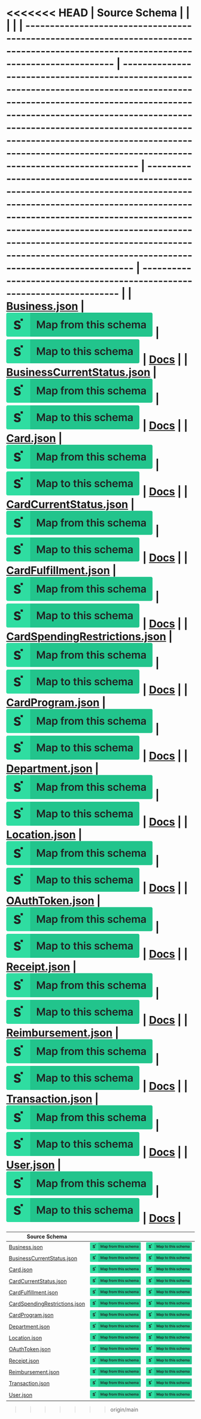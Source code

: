 <<<<<<< HEAD
| Source Schema                                                                                                                        |                                                                                                                                                                                                                                                                                                                     |                                                                                                                                                                                                                                                                                                               |                                                                         |
| ------------------------------------------------------------------------------------------------------------------------------------ | ------------------------------------------------------------------------------------------------------------------------------------------------------------------------------------------------------------------------------------------------------------------------------------------------------------------- | ------------------------------------------------------------------------------------------------------------------------------------------------------------------------------------------------------------------------------------------------------------------------------------------------------------- | ----------------------------------------------------------------------- |
| [Business.json](https://raw.githubusercontent.com/Stedi/registry/main/schemas/ramp/v1/Business.json)                                 | [![Map from this schema](/images/MapFromThisSchema.svg)](https://terminal.stedi.com/mappings/import?name=Mapping%20from%20Ramp's%20Business%20schema&referrer=registry-repo&source_json_schema=https://raw.githubusercontent.com/Stedi/registry/main/schemas/ramp/v1/Business.json)                                 | [![Map to this schema](/images/MapToThisSchema.svg)](https://terminal.stedi.com/mappings/import?name=Mapping%20to%20Ramp's%20Business%20schema&referrer=registry-repo&target_json_schema=https://raw.githubusercontent.com/Stedi/registry/main/schemas/ramp/v1/Business.json)                                 | [Docs](https://docs.ramp.com/reference/models/Business)                 |
| [BusinessCurrentStatus.json](https://raw.githubusercontent.com/Stedi/registry/main/schemas/ramp/v1/BusinessCurrentStatus.json)       | [![Map from this schema](/images/MapFromThisSchema.svg)](https://terminal.stedi.com/mappings/import?name=Mapping%20from%20Ramp's%20BusinessCurrentStatus%20schema&referrer=registry-repo&source_json_schema=https://raw.githubusercontent.com/Stedi/registry/main/schemas/ramp/v1/BusinessCurrentStatus.json)       | [![Map to this schema](/images/MapToThisSchema.svg)](https://terminal.stedi.com/mappings/import?name=Mapping%20to%20Ramp's%20BusinessCurrentStatus%20schema&referrer=registry-repo&target_json_schema=https://raw.githubusercontent.com/Stedi/registry/main/schemas/ramp/v1/BusinessCurrentStatus.json)       | [Docs](https://docs.ramp.com/reference/models/BusinessCurrentStatus)    |
| [Card.json](https://raw.githubusercontent.com/Stedi/registry/main/schemas/ramp/v1/Card.json)                                         | [![Map from this schema](/images/MapFromThisSchema.svg)](https://terminal.stedi.com/mappings/import?name=Mapping%20from%20Ramp's%20Card%20schema&referrer=registry-repo&source_json_schema=https://raw.githubusercontent.com/Stedi/registry/main/schemas/ramp/v1/Card.json)                                         | [![Map to this schema](/images/MapToThisSchema.svg)](https://terminal.stedi.com/mappings/import?name=Mapping%20to%20Ramp's%20Card%20schema&referrer=registry-repo&target_json_schema=https://raw.githubusercontent.com/Stedi/registry/main/schemas/ramp/v1/Card.json)                                         | [Docs](https://docs.ramp.com/reference/models/Card)                     |
| [CardCurrentStatus.json](https://raw.githubusercontent.com/Stedi/registry/main/schemas/ramp/v1/CardCurrentStatus.json)               | [![Map from this schema](/images/MapFromThisSchema.svg)](https://terminal.stedi.com/mappings/import?name=Mapping%20from%20Ramp's%20CardCurrentStatus%20schema&referrer=registry-repo&source_json_schema=https://raw.githubusercontent.com/Stedi/registry/main/schemas/ramp/v1/CardCurrentStatus.json)               | [![Map to this schema](/images/MapToThisSchema.svg)](https://terminal.stedi.com/mappings/import?name=Mapping%20to%20Ramp's%20CardCurrentStatus%20schema&referrer=registry-repo&target_json_schema=https://raw.githubusercontent.com/Stedi/registry/main/schemas/ramp/v1/CardCurrentStatus.json)               | [Docs](https://docs.ramp.com/reference/models/CardCurrentStatus)        |
| [CardFulfillment.json](https://raw.githubusercontent.com/Stedi/registry/main/schemas/ramp/v1/CardFulfillment.json)                   | [![Map from this schema](/images/MapFromThisSchema.svg)](https://terminal.stedi.com/mappings/import?name=Mapping%20from%20Ramp's%20CardFulfillment%20schema&referrer=registry-repo&source_json_schema=https://raw.githubusercontent.com/Stedi/registry/main/schemas/ramp/v1/CardFulfillment.json)                   | [![Map to this schema](/images/MapToThisSchema.svg)](https://terminal.stedi.com/mappings/import?name=Mapping%20to%20Ramp's%20CardFulfillment%20schema&referrer=registry-repo&target_json_schema=https://raw.githubusercontent.com/Stedi/registry/main/schemas/ramp/v1/CardFulfillment.json)                   | [Docs](https://docs.ramp.com/reference/models/CardFulfillment)          |
| [CardSpendingRestrictions.json](https://raw.githubusercontent.com/Stedi/registry/main/schemas/ramp/v1/CardSpendingRestrictions.json) | [![Map from this schema](/images/MapFromThisSchema.svg)](https://terminal.stedi.com/mappings/import?name=Mapping%20from%20Ramp's%20CardSpendingRestrictions%20schema&referrer=registry-repo&source_json_schema=https://raw.githubusercontent.com/Stedi/registry/main/schemas/ramp/v1/CardSpendingRestrictions.json) | [![Map to this schema](/images/MapToThisSchema.svg)](https://terminal.stedi.com/mappings/import?name=Mapping%20to%20Ramp's%20CardSpendingRestrictions%20schema&referrer=registry-repo&target_json_schema=https://raw.githubusercontent.com/Stedi/registry/main/schemas/ramp/v1/CardSpendingRestrictions.json) | [Docs](https://docs.ramp.com/reference/models/CardSpendingRestrictions) |
| [CardProgram.json](https://raw.githubusercontent.com/Stedi/registry/main/schemas/ramp/v1/CardProgram.json)                           | [![Map from this schema](/images/MapFromThisSchema.svg)](https://terminal.stedi.com/mappings/import?name=Mapping%20from%20Ramp's%20CardProgram%20schema&referrer=registry-repo&source_json_schema=https://raw.githubusercontent.com/Stedi/registry/main/schemas/ramp/v1/CardProgram.json)                           | [![Map to this schema](/images/MapToThisSchema.svg)](https://terminal.stedi.com/mappings/import?name=Mapping%20to%20Ramp's%20CardProgram%20schema&referrer=registry-repo&target_json_schema=https://raw.githubusercontent.com/Stedi/registry/main/schemas/ramp/v1/CardProgram.json)                           | [Docs](https://docs.ramp.com/reference/models/CardProgram)              |
| [Department.json](https://raw.githubusercontent.com/Stedi/registry/main/schemas/ramp/v1/Department.json)                             | [![Map from this schema](/images/MapFromThisSchema.svg)](https://terminal.stedi.com/mappings/import?name=Mapping%20from%20Ramp's%20Department%20schema&referrer=registry-repo&source_json_schema=https://raw.githubusercontent.com/Stedi/registry/main/schemas/ramp/v1/Department.json)                             | [![Map to this schema](/images/MapToThisSchema.svg)](https://terminal.stedi.com/mappings/import?name=Mapping%20to%20Ramp's%20Department%20schema&referrer=registry-repo&target_json_schema=https://raw.githubusercontent.com/Stedi/registry/main/schemas/ramp/v1/Department.json)                             | [Docs](https://docs.ramp.com/reference/models/Department)               |
| [Location.json](https://raw.githubusercontent.com/Stedi/registry/main/schemas/ramp/v1/Location.json)                                 | [![Map from this schema](/images/MapFromThisSchema.svg)](https://terminal.stedi.com/mappings/import?name=Mapping%20from%20Ramp's%20Location%20schema&referrer=registry-repo&source_json_schema=https://raw.githubusercontent.com/Stedi/registry/main/schemas/ramp/v1/Location.json)                                 | [![Map to this schema](/images/MapToThisSchema.svg)](https://terminal.stedi.com/mappings/import?name=Mapping%20to%20Ramp's%20Location%20schema&referrer=registry-repo&target_json_schema=https://raw.githubusercontent.com/Stedi/registry/main/schemas/ramp/v1/Location.json)                                 | [Docs](https://docs.ramp.com/reference/models/Location)                 |
| [OAuthToken.json](https://raw.githubusercontent.com/Stedi/registry/main/schemas/ramp/v1/OAuthToken.json)                             | [![Map from this schema](/images/MapFromThisSchema.svg)](https://terminal.stedi.com/mappings/import?name=Mapping%20from%20Ramp's%20OAuthToken%20schema&referrer=registry-repo&source_json_schema=https://raw.githubusercontent.com/Stedi/registry/main/schemas/ramp/v1/OAuthToken.json)                             | [![Map to this schema](/images/MapToThisSchema.svg)](https://terminal.stedi.com/mappings/import?name=Mapping%20to%20Ramp's%20OAuthToken%20schema&referrer=registry-repo&target_json_schema=https://raw.githubusercontent.com/Stedi/registry/main/schemas/ramp/v1/OAuthToken.json)                             | [Docs](https://docs.ramp.com/reference/models/OAuthToken)               |
| [Receipt.json](https://raw.githubusercontent.com/Stedi/registry/main/schemas/ramp/v1/Receipt.json)                                   | [![Map from this schema](/images/MapFromThisSchema.svg)](https://terminal.stedi.com/mappings/import?name=Mapping%20from%20Ramp's%20Receipt%20schema&referrer=registry-repo&source_json_schema=https://raw.githubusercontent.com/Stedi/registry/main/schemas/ramp/v1/Receipt.json)                                   | [![Map to this schema](/images/MapToThisSchema.svg)](https://terminal.stedi.com/mappings/import?name=Mapping%20to%20Ramp's%20Receipt%20schema&referrer=registry-repo&target_json_schema=https://raw.githubusercontent.com/Stedi/registry/main/schemas/ramp/v1/Receipt.json)                                   | [Docs](https://docs.ramp.com/reference/models/Receipt)                  |
| [Reimbursement.json](https://raw.githubusercontent.com/Stedi/registry/main/schemas/ramp/v1/Reimbursement.json)                       | [![Map from this schema](/images/MapFromThisSchema.svg)](https://terminal.stedi.com/mappings/import?name=Mapping%20from%20Ramp's%20Reimbursement%20schema&referrer=registry-repo&source_json_schema=https://raw.githubusercontent.com/Stedi/registry/main/schemas/ramp/v1/Reimbursement.json)                       | [![Map to this schema](/images/MapToThisSchema.svg)](https://terminal.stedi.com/mappings/import?name=Mapping%20to%20Ramp's%20Reimbursement%20schema&referrer=registry-repo&target_json_schema=https://raw.githubusercontent.com/Stedi/registry/main/schemas/ramp/v1/Reimbursement.json)                       | [Docs](https://docs.ramp.com/reference/models/Reimbursement)            |
| [Transaction.json](https://raw.githubusercontent.com/Stedi/registry/main/schemas/ramp/v1/Transaction.json)                           | [![Map from this schema](/images/MapFromThisSchema.svg)](https://terminal.stedi.com/mappings/import?name=Mapping%20from%20Ramp's%20Transaction%20schema&referrer=registry-repo&source_json_schema=https://raw.githubusercontent.com/Stedi/registry/main/schemas/ramp/v1/Transaction.json)                           | [![Map to this schema](/images/MapToThisSchema.svg)](https://terminal.stedi.com/mappings/import?name=Mapping%20to%20Ramp's%20Transaction%20schema&referrer=registry-repo&target_json_schema=https://raw.githubusercontent.com/Stedi/registry/main/schemas/ramp/v1/Transaction.json)                           | [Docs](https://docs.ramp.com/reference/models/Transaction)              |
| [User.json](https://raw.githubusercontent.com/Stedi/registry/main/schemas/ramp/v1/User.json)                                         | [![Map from this schema](/images/MapFromThisSchema.svg)](https://terminal.stedi.com/mappings/import?name=Mapping%20from%20Ramp's%20User%20schema&referrer=registry-repo&source_json_schema=https://raw.githubusercontent.com/Stedi/registry/main/schemas/ramp/v1/User.json)                                         | [![Map to this schema](/images/MapToThisSchema.svg)](https://terminal.stedi.com/mappings/import?name=Mapping%20to%20Ramp's%20User%20schema&referrer=registry-repo&target_json_schema=https://raw.githubusercontent.com/Stedi/registry/main/schemas/ramp/v1/User.json)                                         | [Docs](https://docs.ramp.com/reference/models/User)                     |
=======
| Source Schema                                                                                                                        |                                                                                                                                                                                                                                                                                                                     |                                                                                                                                                                                                                                                                                                               |
| ------------------------------------------------------------------------------------------------------------------------------------ | ------------------------------------------------------------------------------------------------------------------------------------------------------------------------------------------------------------------------------------------------------------------------------------------------------------------- | ------------------------------------------------------------------------------------------------------------------------------------------------------------------------------------------------------------------------------------------------------------------------------------------------------------- |
| [Business.json](https://raw.githubusercontent.com/Stedi/registry/main/schemas/ramp/v1/Business.json)                                 | [![Map from this schema](/images/MapFromThisSchema.svg)](https://terminal.stedi.com/mappings/import?name=Mapping%20from%20Ramp's%20Business%20schema&referrer=registry-repo&source_json_schema=https://raw.githubusercontent.com/Stedi/registry/main/schemas/ramp/v1/Business.json)                                 | [![Map to this schema](/images/MapToThisSchema.svg)](https://terminal.stedi.com/mappings/import?name=Mapping%20to%20Ramp's%20Business%20schema&referrer=registry-repo&target_json_schema=https://raw.githubusercontent.com/Stedi/registry/main/schemas/ramp/v1/Business.json)                                 |
| [BusinessCurrentStatus.json](https://raw.githubusercontent.com/Stedi/registry/main/schemas/ramp/v1/BusinessCurrentStatus.json)       | [![Map from this schema](/images/MapFromThisSchema.svg)](https://terminal.stedi.com/mappings/import?name=Mapping%20from%20Ramp's%20BusinessCurrentStatus%20schema&referrer=registry-repo&source_json_schema=https://raw.githubusercontent.com/Stedi/registry/main/schemas/ramp/v1/BusinessCurrentStatus.json)       | [![Map to this schema](/images/MapToThisSchema.svg)](https://terminal.stedi.com/mappings/import?name=Mapping%20to%20Ramp's%20BusinessCurrentStatus%20schema&referrer=registry-repo&target_json_schema=https://raw.githubusercontent.com/Stedi/registry/main/schemas/ramp/v1/BusinessCurrentStatus.json)       |
| [Card.json](https://raw.githubusercontent.com/Stedi/registry/main/schemas/ramp/v1/Card.json)                                         | [![Map from this schema](/images/MapFromThisSchema.svg)](https://terminal.stedi.com/mappings/import?name=Mapping%20from%20Ramp's%20Card%20schema&referrer=registry-repo&source_json_schema=https://raw.githubusercontent.com/Stedi/registry/main/schemas/ramp/v1/Card.json)                                         | [![Map to this schema](/images/MapToThisSchema.svg)](https://terminal.stedi.com/mappings/import?name=Mapping%20to%20Ramp's%20Card%20schema&referrer=registry-repo&target_json_schema=https://raw.githubusercontent.com/Stedi/registry/main/schemas/ramp/v1/Card.json)                                         |
| [CardCurrentStatus.json](https://raw.githubusercontent.com/Stedi/registry/main/schemas/ramp/v1/CardCurrentStatus.json)               | [![Map from this schema](/images/MapFromThisSchema.svg)](https://terminal.stedi.com/mappings/import?name=Mapping%20from%20Ramp's%20CardCurrentStatus%20schema&referrer=registry-repo&source_json_schema=https://raw.githubusercontent.com/Stedi/registry/main/schemas/ramp/v1/CardCurrentStatus.json)               | [![Map to this schema](/images/MapToThisSchema.svg)](https://terminal.stedi.com/mappings/import?name=Mapping%20to%20Ramp's%20CardCurrentStatus%20schema&referrer=registry-repo&target_json_schema=https://raw.githubusercontent.com/Stedi/registry/main/schemas/ramp/v1/CardCurrentStatus.json)               |
| [CardFulfillment.json](https://raw.githubusercontent.com/Stedi/registry/main/schemas/ramp/v1/CardFulfillment.json)                   | [![Map from this schema](/images/MapFromThisSchema.svg)](https://terminal.stedi.com/mappings/import?name=Mapping%20from%20Ramp's%20CardFulfillment%20schema&referrer=registry-repo&source_json_schema=https://raw.githubusercontent.com/Stedi/registry/main/schemas/ramp/v1/CardFulfillment.json)                   | [![Map to this schema](/images/MapToThisSchema.svg)](https://terminal.stedi.com/mappings/import?name=Mapping%20to%20Ramp's%20CardFulfillment%20schema&referrer=registry-repo&target_json_schema=https://raw.githubusercontent.com/Stedi/registry/main/schemas/ramp/v1/CardFulfillment.json)                   |
| [CardSpendingRestrictions.json](https://raw.githubusercontent.com/Stedi/registry/main/schemas/ramp/v1/CardSpendingRestrictions.json) | [![Map from this schema](/images/MapFromThisSchema.svg)](https://terminal.stedi.com/mappings/import?name=Mapping%20from%20Ramp's%20CardSpendingRestrictions%20schema&referrer=registry-repo&source_json_schema=https://raw.githubusercontent.com/Stedi/registry/main/schemas/ramp/v1/CardSpendingRestrictions.json) | [![Map to this schema](/images/MapToThisSchema.svg)](https://terminal.stedi.com/mappings/import?name=Mapping%20to%20Ramp's%20CardSpendingRestrictions%20schema&referrer=registry-repo&target_json_schema=https://raw.githubusercontent.com/Stedi/registry/main/schemas/ramp/v1/CardSpendingRestrictions.json) |
| [CardProgram.json](https://raw.githubusercontent.com/Stedi/registry/main/schemas/ramp/v1/CardProgram.json)                           | [![Map from this schema](/images/MapFromThisSchema.svg)](https://terminal.stedi.com/mappings/import?name=Mapping%20from%20Ramp's%20CardProgram%20schema&referrer=registry-repo&source_json_schema=https://raw.githubusercontent.com/Stedi/registry/main/schemas/ramp/v1/CardProgram.json)                           | [![Map to this schema](/images/MapToThisSchema.svg)](https://terminal.stedi.com/mappings/import?name=Mapping%20to%20Ramp's%20CardProgram%20schema&referrer=registry-repo&target_json_schema=https://raw.githubusercontent.com/Stedi/registry/main/schemas/ramp/v1/CardProgram.json)                           |
| [Department.json](https://raw.githubusercontent.com/Stedi/registry/main/schemas/ramp/v1/Department.json)                             | [![Map from this schema](/images/MapFromThisSchema.svg)](https://terminal.stedi.com/mappings/import?name=Mapping%20from%20Ramp's%20Department%20schema&referrer=registry-repo&source_json_schema=https://raw.githubusercontent.com/Stedi/registry/main/schemas/ramp/v1/Department.json)                             | [![Map to this schema](/images/MapToThisSchema.svg)](https://terminal.stedi.com/mappings/import?name=Mapping%20to%20Ramp's%20Department%20schema&referrer=registry-repo&target_json_schema=https://raw.githubusercontent.com/Stedi/registry/main/schemas/ramp/v1/Department.json)                             |
| [Location.json](https://raw.githubusercontent.com/Stedi/registry/main/schemas/ramp/v1/Location.json)                                 | [![Map from this schema](/images/MapFromThisSchema.svg)](https://terminal.stedi.com/mappings/import?name=Mapping%20from%20Ramp's%20Location%20schema&referrer=registry-repo&source_json_schema=https://raw.githubusercontent.com/Stedi/registry/main/schemas/ramp/v1/Location.json)                                 | [![Map to this schema](/images/MapToThisSchema.svg)](https://terminal.stedi.com/mappings/import?name=Mapping%20to%20Ramp's%20Location%20schema&referrer=registry-repo&target_json_schema=https://raw.githubusercontent.com/Stedi/registry/main/schemas/ramp/v1/Location.json)                                 |
| [OAuthToken.json](https://raw.githubusercontent.com/Stedi/registry/main/schemas/ramp/v1/OAuthToken.json)                             | [![Map from this schema](/images/MapFromThisSchema.svg)](https://terminal.stedi.com/mappings/import?name=Mapping%20from%20Ramp's%20OAuthToken%20schema&referrer=registry-repo&source_json_schema=https://raw.githubusercontent.com/Stedi/registry/main/schemas/ramp/v1/OAuthToken.json)                             | [![Map to this schema](/images/MapToThisSchema.svg)](https://terminal.stedi.com/mappings/import?name=Mapping%20to%20Ramp's%20OAuthToken%20schema&referrer=registry-repo&target_json_schema=https://raw.githubusercontent.com/Stedi/registry/main/schemas/ramp/v1/OAuthToken.json)                             |
| [Receipt.json](https://raw.githubusercontent.com/Stedi/registry/main/schemas/ramp/v1/Receipt.json)                                   | [![Map from this schema](/images/MapFromThisSchema.svg)](https://terminal.stedi.com/mappings/import?name=Mapping%20from%20Ramp's%20Receipt%20schema&referrer=registry-repo&source_json_schema=https://raw.githubusercontent.com/Stedi/registry/main/schemas/ramp/v1/Receipt.json)                                   | [![Map to this schema](/images/MapToThisSchema.svg)](https://terminal.stedi.com/mappings/import?name=Mapping%20to%20Ramp's%20Receipt%20schema&referrer=registry-repo&target_json_schema=https://raw.githubusercontent.com/Stedi/registry/main/schemas/ramp/v1/Receipt.json)                                   |
| [Reimbursement.json](https://raw.githubusercontent.com/Stedi/registry/main/schemas/ramp/v1/Reimbursement.json)                       | [![Map from this schema](/images/MapFromThisSchema.svg)](https://terminal.stedi.com/mappings/import?name=Mapping%20from%20Ramp's%20Reimbursement%20schema&referrer=registry-repo&source_json_schema=https://raw.githubusercontent.com/Stedi/registry/main/schemas/ramp/v1/Reimbursement.json)                       | [![Map to this schema](/images/MapToThisSchema.svg)](https://terminal.stedi.com/mappings/import?name=Mapping%20to%20Ramp's%20Reimbursement%20schema&referrer=registry-repo&target_json_schema=https://raw.githubusercontent.com/Stedi/registry/main/schemas/ramp/v1/Reimbursement.json)                       |
| [Transaction.json](https://raw.githubusercontent.com/Stedi/registry/main/schemas/ramp/v1/Transaction.json)                           | [![Map from this schema](/images/MapFromThisSchema.svg)](https://terminal.stedi.com/mappings/import?name=Mapping%20from%20Ramp's%20Transaction%20schema&referrer=registry-repo&source_json_schema=https://raw.githubusercontent.com/Stedi/registry/main/schemas/ramp/v1/Transaction.json)                           | [![Map to this schema](/images/MapToThisSchema.svg)](https://terminal.stedi.com/mappings/import?name=Mapping%20to%20Ramp's%20Transaction%20schema&referrer=registry-repo&target_json_schema=https://raw.githubusercontent.com/Stedi/registry/main/schemas/ramp/v1/Transaction.json)                           |
| [User.json](https://raw.githubusercontent.com/Stedi/registry/main/schemas/ramp/v1/User.json)                                         | [![Map from this schema](/images/MapFromThisSchema.svg)](https://terminal.stedi.com/mappings/import?name=Mapping%20from%20Ramp's%20User%20schema&referrer=registry-repo&source_json_schema=https://raw.githubusercontent.com/Stedi/registry/main/schemas/ramp/v1/User.json)                                         | [![Map to this schema](/images/MapToThisSchema.svg)](https://terminal.stedi.com/mappings/import?name=Mapping%20to%20Ramp's%20User%20schema&referrer=registry-repo&target_json_schema=https://raw.githubusercontent.com/Stedi/registry/main/schemas/ramp/v1/User.json)                                         |
>>>>>>> origin/main
